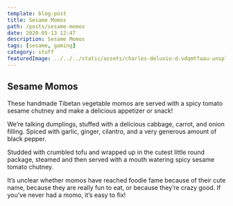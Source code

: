 ```yaml
---
template: blog-post
title: Sesame Momos
path: /posts/sesame-momos
date: 2020-05-13 12:47
description: Sesame Momos
tags: [sesame, gaming]
category: stuff
featuredImage: ../../../static/assets/charles-deluvio-d-vdqmtfaau-unsplash.jpg
---
```


## Sesame Momos

These handmade Tibetan vegetable momos are served with a spicy tomato sesame chutney and make a delicious appetizer or snack!

We’re talking dumplings, stuffed with a delicious cabbage, carrot, and onion filling. Spiced with garlic, ginger, cilantro, and a very generous amount of black pepper.

Studded with crumbled tofu and wrapped up in the cutest little round package, steamed and then served with a mouth watering spicy sesame tomato chutney.

It’s unclear whether momos have reached foodie fame because of their cute name, because they are really fun to eat, or because they’re crazy good. If you’ve never had a momo, it’s easy to fix!
